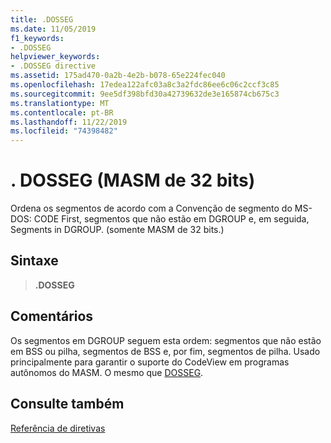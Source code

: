```yaml
---
title: .DOSSEG
ms.date: 11/05/2019
f1_keywords:
- .DOSSEG
helpviewer_keywords:
- .DOSSEG directive
ms.assetid: 175ad470-0a2b-4e2b-b078-65e224fec040
ms.openlocfilehash: 17edea122afc03a8c3a2fdc86ee6c06c2ccf3c85
ms.sourcegitcommit: 9ee5df398bfd30a42739632de3e165874cb675c3
ms.translationtype: MT
ms.contentlocale: pt-BR
ms.lasthandoff: 11/22/2019
ms.locfileid: "74398482"
---
```

# <a name="dosseg-32-bit-masm"></a>. DOSSEG (MASM de 32 bits)

Ordena os segmentos de acordo com a Convenção de segmento do MS-DOS: CODE First, segmentos que não estão em DGROUP e, em seguida, Segments in DGROUP. (somente MASM de 32 bits.)

## <a name="syntax"></a>Sintaxe

> **.DOSSEG**

## <a name="remarks"></a>Comentários

Os segmentos em DGROUP seguem esta ordem: segmentos que não estão em BSS ou pilha, segmentos de BSS e, por fim, segmentos de pilha. Usado principalmente para garantir o suporte do CodeView em programas autônomos do MASM. O mesmo que [DOSSEG](../../assembler/masm/dosseg.md).

## <a name="see-also"></a>Consulte também

[Referência de diretivas](../../assembler/masm/directives-reference.md)
